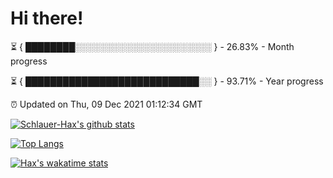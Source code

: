 # Hi there!

⏳ { ████████░░░░░░░░░░░░░░░░░░░░░░ } - 26.83% - Month progress

⏳ { ████████████████████████████░░ } - 93.71% - Year progress

⏰ Updated on Thu, 09 Dec 2021 01:12:34 GMT


[![Schlauer-Hax's github stats](https://github-readme-stats.vercel.app/api?username=Schlauer-Hax&show_icons=true&theme=dark&count_private=true)](https://github.com/Schlauer-Hax)


[![Top Langs](https://github-readme-stats.vercel.app/api/top-langs/?username=Schlauer-Hax&layout=compact&theme=dark)](https://github.com/Schlauer-Hax?tab=repositories)


[![Hax's wakatime stats](https://github-readme-stats.vercel.app/api/wakatime?username=Hax&theme=dark)](https://wakatime.com/@Hax)

